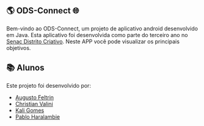 ## 🌎 ODS-Connect 🌐

Bem-vindo ao ODS-Connect, um projeto de aplicativo android desenvolvido em Java. Esta aplicativo foi desenvolvida como parte do terceiro ano no [Senac Distrito Criativo](https://github.com/senacrs-emti). Neste APP você pode visualizar os principais objetivos.


## 📚 Alunos
Este projeto foi desenvolvido por:
- [Augusto Feltrin](https://github.com/AugustoFeltrin)
- [Christian Valini](https://github.com/Jujubileuu)
- [Kali Gomes](https://github.com/Kali-Gomes)
- [Pablo Haralambie](https://github.com/Pablin7)
